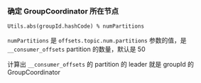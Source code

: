 ### 确定 GroupCoordinator 所在节点

    Utils.abs(groupId.hashCode) % numPartitions

`numPartitions` 是 `offsets.topic.num.partitions` 参数的值，是 `__consumer_offsets` partition 的数量，默认是 50

计算出 `__consumer_offsets` 的 partition 的 leader 就是 groupId 的 GroupCoordinator

